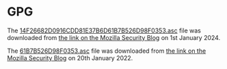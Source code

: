 # GPG

The [14F26682D0916CDD81E37B6D61B7B526D98F0353.asc](14F26682D0916CDD81E37B6D61B7B526D98F0353.asc) file was downloaded from [the link on the Mozilla Security Blog](https://blog.mozilla.org/security/2023/05/11/updated-gpg-key-for-signing-firefox-releases/) on 1st January 2024.

The [61B7B526D98F0353.asc](61B7B526D98F0353.asc) file was downloaded from [the link on the Mozilla Security Blog](https://blog.mozilla.org/security/2021/06/02/updating-gpg-key-for-signing-firefox-releases/) on 20th January 2022.
